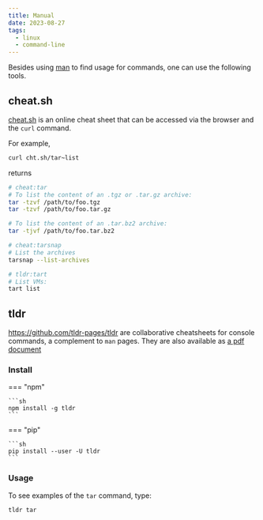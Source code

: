 ```yaml
---
title: Manual
date: 2023-08-27
tags:
  - linux
  - command-line
---
```


Besides using [man](https://linux.die.net/man/) to find usage for commands, one can use the following tools.

## cheat.sh

[cheat.sh](https://cheat.sh/) is an online cheat sheet that can be accessed via the browser and the `curl` command.

For example,

```sh
curl cht.sh/tar~list
```

returns

```sh
# cheat:tar
# To list the content of an .tgz or .tar.gz archive:
tar -tzvf /path/to/foo.tgz
tar -tzvf /path/to/foo.tar.gz

# To list the content of an .tar.bz2 archive:
tar -tjvf /path/to/foo.tar.bz2

# cheat:tarsnap
# List the archives
tarsnap --list-archives

# tldr:tart
# List VMs:
tart list
```

## tldr

https://github.com/tldr-pages/tldr are collaborative cheatsheets for console commands, a complement to `man` pages. They are also available as [a pdf document](https://tldr.sh/assets/tldr-book.pdf)

### Install

=== "npm"

    ```sh
    npm install -g tldr
    ```

=== "pip"

    ```sh
    pip install --user -U tldr
    ```

### Usage

To see examples of the `tar` command, type:

```sh
tldr tar
```
